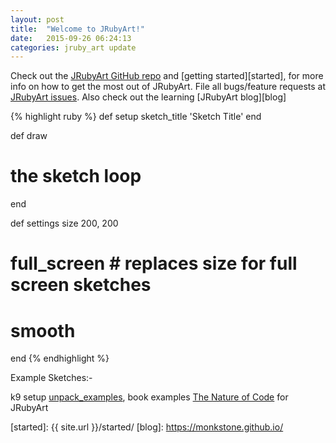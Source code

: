 ```yaml
---
layout: post
title:  "Welcome to JRubyArt!"
date:   2015-09-26 06:24:13
categories: jruby_art update
---
```


Check out the [JRubyArt GitHub repo][repo] and [getting started][started], for more info on how to get the most out of JRubyArt. File all bugs/feature requests at [JRubyArt issues][issues]. Also check out the learning [JRubyArt blog][blog]

{% highlight ruby %}
def setup
  sketch_title 'Sketch Title'
end

def draw
  # the sketch loop
end

def settings
  size 200, 200
  # full_screen # replaces size for full screen sketches
  # smooth  
end
{% endhighlight %}

Example Sketches:-

k9 setup [unpack_examples][examples], book examples [The Nature of Code][nature] for JRubyArt

[repo]: https://github.com/ruby-processing/JRubyArt
[issues]: https://github.com/ruby-processing/JRubyArt/issues
[wiki]: https://github.com/ruby-processing/JRubyArt/wiki
[nature]: https://github.com/ruby-processing/The-Nature-of-Code-for-JRubyArt
[examples]: https://github.com/ruby-processing/samples4ruby-processing3
[started]: {{ site.url }}/started/
[blog]: https://monkstone.github.io/